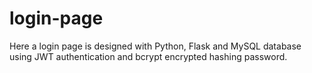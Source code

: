 # login-page
Here a login page is designed with Python, Flask and MySQL database using JWT authentication and bcrypt encrypted hashing password.
